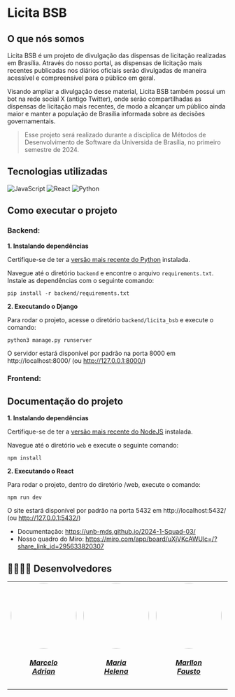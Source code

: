 # Licita BSB

## O que nós somos

Licita BSB é um projeto de divulgação das dispensas de licitação realizadas em Brasília. Através do nosso portal, as dispensas de licitação mais recentes publicadas nos diários oficiais serão divulgadas de maneira acessível e compreensível para o público em geral.

Visando ampliar a divulgação desse material, Licita BSB também possui um bot na rede social X (antigo Twitter), onde serão compartilhadas as dispensas de licitação mais recentes, de modo a alcançar um público ainda maior e manter a população de Brasília informada sobre as decisões governamentais.

> Esse projeto será realizado durante a disciplica de Métodos de Desenvolvimento de Software da Universida de Brasília, no primeiro semestre de 2024.

## Tecnologias utilizadas

![JavaScript](https://img.shields.io/badge/javascript-%23323330.svg?style=for-the-badge&logo=javascript&logoColor=%23F7DF1E) ![React](https://img.shields.io/badge/react-%2320232a.svg?style=for-the-badge&logo=react&logoColor=%2361DAFB) ![Python](https://img.shields.io/badge/python-3670A0?style=for-the-badge&logo=python&logoColor=ffdd54)

## Como executar o projeto
### Backend:

**1. Instalando dependências**

Certifique-se de ter a [versão mais recente do Python](https://www.python.org/downloads/) instalada.

Navegue até o diretório `backend` e encontre o arquivo `requirements.txt`. Instale as dependências com o seguinte comando:
```
pip install -r backend/requirements.txt
```

**2. Executando o Django**

Para rodar o projeto, acesse o diretório `backend/licita_bsb` e execute o comando:
```
python3 manage.py runserver
```

O servidor estará disponível por padrão na porta 8000 em http://localhost:8000/ (ou http://127.0.0.1:8000/)

### Frontend:

## Documentação do projeto

**1. Instalando dependências**

Certifique-se de ter a [versão mais recente do NodeJS](https://nodejs.org/en/download) instalada.

Navegue até o diretório `web` e execute o seguinte comando:
```
npm install
```

**2. Executando o React**

Para rodar o projeto, dentro do diretório /web, execute o comando:
```
npm run dev
```

O site estará disponível por padrão na porta 5432 em http://localhost:5432/ (ou http://127.0.0.1:5432/)

- Documentação: https://unb-mds.github.io/2024-1-Squad-03/
- Nosso quadro do Miro: https://miro.com/app/board/uXjVKcAWUlc=/?share_link_id=295633820307

## 🧑‍💻👩‍💻 Desenvolvedores

<center>
<table style="margin-left: auto; margin-right: auto;">
    <tr>
        <td align="center">
            <a href="https://github.com/Marcelo-Adrian">
                <img style="border-radius: 50%;" src="https://github.com/Marcelo-Adrian.png" width="150px;"/>
                <h5 class="text-center">Marcelo<br>Adrian</h5>
            </a>
        </td>
        <td align="center">
            <a href="https://github.com/MariaCHelena">
                <img style="border-radius: 50%;" src="https://github.com/MariaCHelena.png" width="150px;"/>
                <h5 class="text-center">Maria<br>Helena</h5>
            </a>
        </td>
        <td align="center">
            <a href="https://github.com/m4rllon">
                <img style="border-radius: 50%;" src="https://github.com/m4rllon.png" width="150px;"/>
                <h5 class="text-center">Marllon<br>Fausto</h5>
            </a>
        </td>
        <td align="center">
            <a href="https://github.com/nateejpg">
                <img style="border-radius: 50%;" src="https://github.com/nateejpg.png" width="150px;"/>
                <h5 class="text-center">Nathan<br>Abreu</h5>
            </a>
        </td>
        <td align="center">
            <a href="https://github.com/Otavio4283">
                <img style="border-radius: 50%;" src="https://github.com/Otavio4283.png" width="150px;"/>
                <h5 class="text-center">Otávio<br>Henrique</h5>
            </a>
        </td>
         <td align="center">
            <a href="https://github.com/thaleseuflauzino">
                <img style="border-radius: 50%;" src="https://github.com/thaleseuflauzino.png" width="150px;"/>
                <h5 class="text-center">Thales<br>Euflauzino</h5>
            </a>
        </td>
	<td align="center">
            <a href="https://github.com/moonshinerd">
                <img style="border-radius: 50%;" src="https://github.com/moonshinerd.png" width="150px;"/>
                <h5 class="text-center">Víctor<br>Schmidt</h5>
            </a>
        </td>
</table>

</center>
